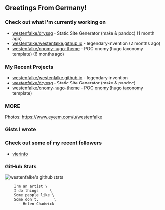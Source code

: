 ## Greetings From Germany!

### Check out what I'm currently working on

- [westenfalke/dryssg](https://github.com/westenfalke/dryssg) - Static Site Generator (make &amp; pandoc) (1 month ago)
- [westenfalke/westenfalke.github.io](https://github.com/westenfalke/westenfalke.github.io) - legendary-invention (2 months ago)
- [westenfalke/onomy-hugo-theme](https://github.com/westenfalke/onomy-hugo-theme) - POC onomy (hugo taxonomy template)  (6 months ago)

### My Recent Projects

- [westenfalke/westenfalke.github.io](https://github.com/westenfalke/westenfalke.github.io) - legendary-invention
- [westenfalke/dryssg](https://github.com/westenfalke/dryssg) - Static Site Generator (make &amp; pandoc)
- [westenfalke/onomy-hugo-theme](https://github.com/westenfalke/onomy-hugo-theme) - POC onomy (hugo taxonomy template) 

### MORE 
Photos: https://www.eyeem.com/u/westenfalke

### Gists I wrote


### Check out some of my recent followers

- [vierinfo](https://github.com/vierinfo)

### GitHub Stats
![westenfalke's github stats](https://github-readme-stats.vercel.app/api?username=westenfalke&count_private=true&hide_title=true)

```vim 
    I'm an artist \
    I do things     \
    Some people like \
    Some don't.       \
      - Helen Chadwick
```
